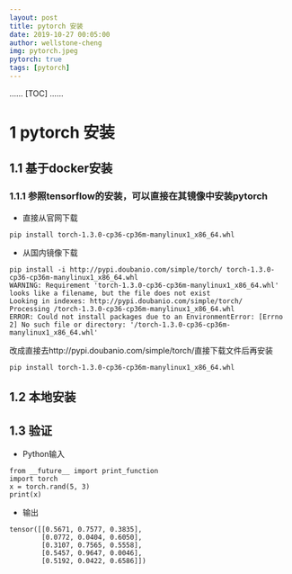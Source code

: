 ```yaml
---
layout: post
title: pytorch 安装
date: 2019-10-27 00:05:00
author: wellstone-cheng
img: pytorch.jpeg
pytorch: true
tags: [pytorch]
---
```

……
[TOC]
……

# 1 pytorch 安装
  
## 1.1 基于docker安装

### 1.1.1 参照tensorflow的安装，可以直接在其镜像中安装pytorch
- 直接从官网下载
```
pip install torch-1.3.0-cp36-cp36m-manylinux1_x86_64.whl
```
- 从国内镜像下载
```
pip install -i http://pypi.doubanio.com/simple/torch/ torch-1.3.0-cp36-cp36m-manylinux1_x86_64.whl
WARNING: Requirement 'torch-1.3.0-cp36-cp36m-manylinux1_x86_64.whl' looks like a filename, but the file does not exist
Looking in indexes: http://pypi.doubanio.com/simple/torch/
Processing /torch-1.3.0-cp36-cp36m-manylinux1_x86_64.whl
ERROR: Could not install packages due to an EnvironmentError: [Errno 2] No such file or directory: '/torch-1.3.0-cp36-cp36m-manylinux1_x86_64.whl'
```
改成直接去http://pypi.doubanio.com/simple/torch/直接下载文件后再安装
```
pip install torch-1.3.0-cp36-cp36m-manylinux1_x86_64.whl
```
## 1.2 本地安装

## 1.3 验证
- Python输入
```
from __future__ import print_function
import torch
x = torch.rand(5, 3)
print(x)
```
- 输出
```
tensor([[0.5671, 0.7577, 0.3835],
        [0.0772, 0.0404, 0.6050],
        [0.3107, 0.7565, 0.5558],
        [0.5457, 0.9647, 0.0046],
        [0.5192, 0.0422, 0.6586]])
```
